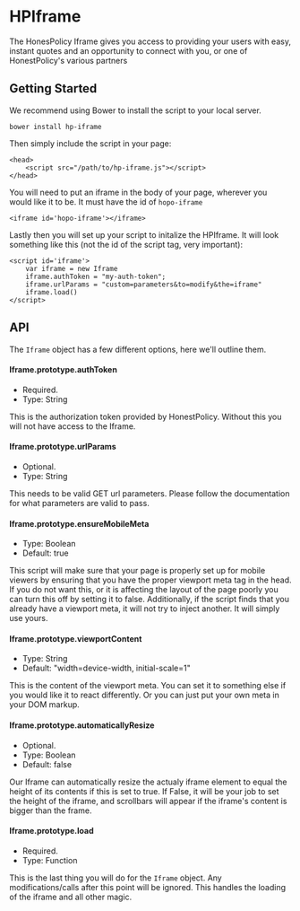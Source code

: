 # HPIframe

The HonesPolicy Iframe gives you access to providing your users with
easy, instant quotes and an opportunity to connect with you, or one of
HonestPolicy's various partners

## Getting Started

We recommend using Bower to install the script to your local server.

`bower install hp-iframe`

Then simply include the script in your page:

    <head>
        <script src="/path/to/hp-iframe.js"></script>
    </head>

You will need to put an iframe in the body of your page, wherever you
would like it to be. It must have the id of `hopo-iframe`

    <iframe id='hopo-iframe'></iframe>

Lastly then you will set up your script to initalize the HPIframe. It
will look something like this (not the id of the script tag, very
important):

    <script id='iframe'>
        var iframe = new Iframe
        iframe.authToken = "my-auth-token";
        iframe.urlParams = "custom=parameters&to=modify&the=iframe"
        iframe.load()
    </script>

## API

The `Iframe` object has a few different options, here we'll outline
them.


#### Iframe.prototype.authToken
* Required.
* Type: String

This is the authorization token provided by HonestPolicy. Without this
you will not have access to the Iframe.


#### Iframe.prototype.urlParams
* Optional.
* Type: String

This needs to be valid GET url parameters. Please follow the
documentation for what parameters are valid to pass.


#### Iframe.prototype.ensureMobileMeta
* Type: Boolean
* Default: true

This script will make sure that your page is properly set up for mobile viewers by ensuring that you have the proper viewport meta tag in the head. If you do not want this, or it is affecting the layout of the page poorly you can turn this off by setting it to false. Additionally, if the script finds that you already have a viewport meta, it will not try to inject another. It will simply use yours.


#### Iframe.prototype.viewportContent
* Type: String
* Default: "width=device-width, initial-scale=1"

This is the content of the viewport meta. You can set it to something else if you would like it to react differently. Or you can just put your own meta in your DOM markup.


#### Iframe.prototype.automaticallyResize
* Optional.
* Type: Boolean
* Default: false

Our Iframe can automatically resize the actualy iframe element to equal
the height of its contents if this is set to true. If False, it will be
your job to set the height of the iframe, and scrollbars will appear if
the iframe's content is bigger than the frame.


#### Iframe.prototype.load
* Required.
* Type: Function

This is the last thing you will do for the `Iframe` object. Any
modifications/calls after this point will be ignored. This handles the
loading of the iframe and all other magic.
